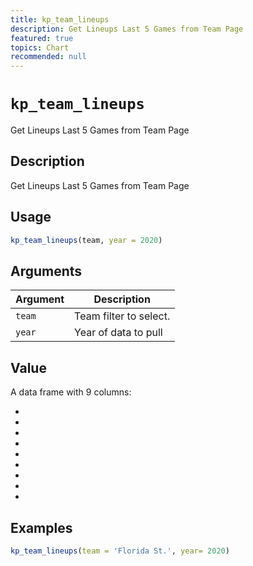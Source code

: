 ```yaml
---
title: kp_team_lineups
description: Get Lineups Last 5 Games from Team Page
featured: true
topics: Chart
recommended: null
---
```

# `kp_team_lineups`

Get Lineups Last 5 Games from Team Page


## Description

Get Lineups Last 5 Games from Team Page


## Usage

```r
kp_team_lineups(team, year = 2020)
```


## Arguments

Argument      |Description
------------- |----------------
`team`     |     Team filter to select.
`year`     |     Year of data to pull


## Value

A data frame with 9 columns:
  

*   

*   

*   

*   

*   

*   

*   

*   

*


## Examples

```r
kp_team_lineups(team = 'Florida St.', year= 2020)
```


